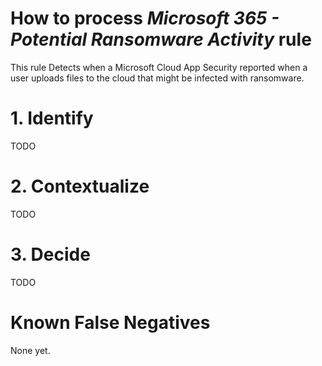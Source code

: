 # How to process *Microsoft 365 - Potential Ransomware Activity* rule
This rule Detects when a Microsoft Cloud App Security reported when a user uploads files to the cloud that might be infected with ransomware.

# 1. Identify
TODO

# 2. Contextualize
TODO

# 3. Decide
TODO

# Known False Negatives
None yet.
